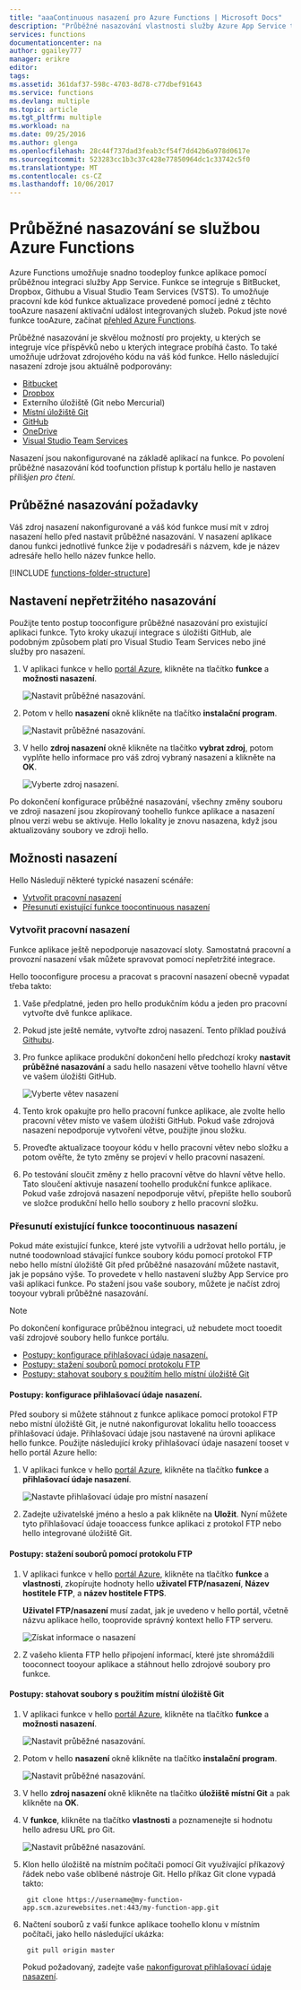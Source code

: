 ```yaml
---
title: "aaaContinuous nasazení pro Azure Functions | Microsoft Docs"
description: "Průběžné nasazování vlastnosti služby Azure App Service toopublish použijte Azure Functions."
services: functions
documentationcenter: na
author: ggailey777
manager: erikre
editor: 
tags: 
ms.assetid: 361daf37-598c-4703-8d78-c77dbef91643
ms.service: functions
ms.devlang: multiple
ms.topic: article
ms.tgt_pltfrm: multiple
ms.workload: na
ms.date: 09/25/2016
ms.author: glenga
ms.openlocfilehash: 28c44f737dad3feab3cf54f7dd42b6a978d0617e
ms.sourcegitcommit: 523283cc1b3c37c428e77850964dc1c33742c5f0
ms.translationtype: MT
ms.contentlocale: cs-CZ
ms.lasthandoff: 10/06/2017
---
```

# <a name="continuous-deployment-for-azure-functions"></a>Průběžné nasazování se službou Azure Functions
Azure Functions umožňuje snadno toodeploy funkce aplikace pomocí průběžnou integraci služby App Service. Funkce se integruje s BitBucket, Dropbox, Githubu a Visual Studio Team Services (VSTS). To umožňuje pracovní kde kód funkce aktualizace provedené pomocí jedné z těchto tooAzure nasazení aktivační událost integrovaných služeb. Pokud jste nové funkce tooAzure, začínat [přehled Azure Functions](functions-overview.md).

Průběžné nasazování je skvělou možností pro projekty, u kterých se integruje více příspěvků nebo u kterých integrace probíhá často. To také umožňuje udržovat zdrojového kódu na váš kód funkce. Hello následující nasazení zdroje jsou aktuálně podporovány:

* [Bitbucket](https://bitbucket.org/)
* [Dropbox](https://www.dropbox.com/)
* Externího úložiště (Git nebo Mercurial)
* [Místní úložiště Git](../app-service-web/app-service-deploy-local-git.md)
* [GitHub](https://github.com)
* [OneDrive](https://onedrive.live.com/)
* [Visual Studio Team Services](https://www.visualstudio.com/team-services/)

Nasazení jsou nakonfigurované na základě aplikací na funkce. Po povolení průběžné nasazování kód toofunction přístup k portálu hello je nastaven příliš*jen pro čtení*.

## <a name="continuous-deployment-requirements"></a>Průběžné nasazování požadavky

Váš zdroj nasazení nakonfigurované a váš kód funkce musí mít v zdroj nasazení hello před nastavit průběžné nasazování. V nasazení aplikace danou funkci jednotlivé funkce žije v podadresáři s názvem, kde je název adresáře hello hello název funkce hello.  

[!INCLUDE [functions-folder-structure](../../includes/functions-folder-structure.md)]

## <a name="set-up-continuous-deployment"></a>Nastavení nepřetržitého nasazování
Použijte tento postup tooconfigure průběžné nasazování pro existující aplikaci funkce. Tyto kroky ukazují integrace s úložišti GitHub, ale podobným způsobem platí pro Visual Studio Team Services nebo jiné služby pro nasazení.

1. V aplikaci funkce v hello [portál Azure](https://portal.azure.com), klikněte na tlačítko **funkce** a **možnosti nasazení**. 
   
    ![Nastavit průběžné nasazování.](./media/functions-continuous-deployment/setup-deployment.png)
 
2. Potom v hello **nasazení** okně klikněte na tlačítko **instalační program**.
 
    ![Nastavit průběžné nasazování.](./media/functions-continuous-deployment/setup-deployment-1.png)
   
2. V hello **zdroj nasazení** okně klikněte na tlačítko **vybrat zdroj**, potom vyplňte hello informace pro váš zdroj vybraný nasazení a klikněte na **OK**.
   
    ![Vyberte zdroj nasazení.](./media/functions-continuous-deployment/choose-deployment-source.png)

Po dokončení konfigurace průběžné nasazování, všechny změny souboru ve zdroji nasazení jsou zkopírovaný toohello funkce aplikace a nasazení plnou verzi webu se aktivuje. Hello lokality je znovu nasazena, když jsou aktualizovány soubory ve zdroji hello.

## <a name="deployment-options"></a>Možnosti nasazení

Hello Následují některé typické nasazení scénáře:

- [Vytvořit pracovní nasazení](#staging)
- [Přesunutí existující funkce toocontinuous nasazení](#existing)

<a name="staging"></a>
### <a name="create-a-staging-deployment"></a>Vytvořit pracovní nasazení

Funkce aplikace ještě nepodporuje nasazovací sloty. Samostatná pracovní a provozní nasazení však můžete spravovat pomocí nepřetržité integrace.

Hello tooconfigure procesu a pracovat s pracovní nasazení obecně vypadat třeba takto:

1. Vaše předplatné, jeden pro hello produkčním kódu a jeden pro pracovní vytvořte dvě funkce aplikace. 

2. Pokud jste ještě nemáte, vytvořte zdroj nasazení. Tento příklad používá [Githubu].

3. Pro funkce aplikace produkční dokončení hello předchozí kroky **nastavit průběžné nasazování** a sadu hello nasazení větve toohello hlavní větve ve vašem úložišti GitHub.
   
    ![Vyberte větev nasazení](./media/functions-continuous-deployment/choose-deployment-branch.png)

4. Tento krok opakujte pro hello pracovní funkce aplikace, ale zvolte hello pracovní větev místo ve vašem úložišti GitHub. Pokud vaše zdrojová nasazení nepodporuje vytvoření větve, použijte jinou složku.
    
5. Proveďte aktualizace tooyour kódu v hello pracovní větev nebo složku a potom ověřte, že tyto změny se projeví v hello pracovní nasazení.

6. Po testování sloučit změny z hello pracovní větve do hlavní větve hello. Tato sloučení aktivuje nasazení toohello produkční funkce aplikace. Pokud vaše zdrojová nasazení nepodporuje větví, přepište hello souborů ve složce produkční hello hello soubory z hello pracovní složku.

<a name="existing"></a>
### <a name="move-existing-functions-toocontinuous-deployment"></a>Přesunutí existující funkce toocontinuous nasazení
Pokud máte existující funkce, které jste vytvořili a udržovat hello portálu, je nutné toodownload stávající funkce soubory kódu pomocí protokol FTP nebo hello místní úložiště Git před průběžné nasazování můžete nastavit, jak je popsáno výše. To provedete v hello nastavení služby App Service pro vaši aplikaci funkce. Po stažení jsou vaše soubory, můžete je načíst zdroj tooyour vybrali průběžné nasazování.

> [!NOTE]
> Po dokončení konfigurace průběžnou integraci, už nebudete moct tooedit vaší zdrojové soubory hello funkce portálu.

- [Postupy: konfigurace přihlašovací údaje nasazení.](#credentials)
- [Postupy: stažení souborů pomocí protokolu FTP](#downftp)
- [Postupy: stahovat soubory s použitím hello místní úložiště Git](#downgit)

<a name="credentials"></a>
#### <a name="how-to-configure-deployment-credentials"></a>Postupy: konfigurace přihlašovací údaje nasazení.
Před soubory si můžete stáhnout z funkce aplikace pomocí protokol FTP nebo místní úložiště Git, je nutné nakonfigurovat lokalitu hello tooaccess přihlašovací údaje. Přihlašovací údaje jsou nastavené na úrovni aplikace hello funkce. Použijte následující kroky přihlašovací údaje nasazení tooset v hello portál Azure hello:

1. V aplikaci funkce v hello [portál Azure](https://portal.azure.com), klikněte na tlačítko **funkce** a **přihlašovací údaje nasazení**.
   
    ![Nastavte přihlašovací údaje pro místní nasazení](./media/functions-continuous-deployment/setup-deployment-credentials.png)

2. Zadejte uživatelské jméno a heslo a pak klikněte na **Uložit**. Nyní můžete tyto přihlašovací údaje tooaccess funkce aplikaci z protokol FTP nebo hello integrované úložiště Git.

<a name="downftp"></a>
#### <a name="how-to-download-files-using-ftp"></a>Postupy: stažení souborů pomocí protokolu FTP

1. V aplikaci funkce v hello [portál Azure](https://portal.azure.com), klikněte na tlačítko **funkce** a **vlastnosti**, zkopírujte hodnoty hello **uživatel FTP/nasazení**, **Název hostitele FTP**, a **název hostitele FTPS**.  

    **Uživatel FTP/nasazení** musí zadat, jak je uvedeno v hello portál, včetně názvu aplikace hello, tooprovide správný kontext hello FTP serveru.
   
    ![Získat informace o nasazení](./media/functions-continuous-deployment/get-deployment-credentials.png)

2. Z vašeho klienta FTP hello připojení informací, které jste shromáždili tooconnect tooyour aplikace a stáhnout hello zdrojové soubory pro funkce.

<a name="downgit"></a>
#### <a name="how-to-download-files-using-a-local-git-repository"></a>Postupy: stahovat soubory s použitím místní úložiště Git

1. V aplikaci funkce v hello [portál Azure](https://portal.azure.com), klikněte na tlačítko **funkce** a **možnosti nasazení**. 
   
    ![Nastavit průběžné nasazování.](./media/functions-continuous-deployment/setup-deployment.png)
 
2. Potom v hello **nasazení** okně klikněte na tlačítko **instalační program**.
 
    ![Nastavit průběžné nasazování.](./media/functions-continuous-deployment/setup-deployment-1.png)
   
2. V hello **zdroj nasazení** okně klikněte na tlačítko **úložiště místní Git** a pak klikněte na **OK**.

3. V **funkce**, klikněte na tlačítko **vlastnosti** a poznamenejte si hodnotu hello adresu URL pro Git. 
   
    ![Nastavit průběžné nasazování.](./media/functions-continuous-deployment/get-local-git-deployment-url.png)

4. Klon hello úložiště na místním počítači pomocí Git využívající příkazový řádek nebo vaše oblíbené nástroje Git. Hello příkaz Git clone vypadá takto:
   
        git clone https://username@my-function-app.scm.azurewebsites.net:443/my-function-app.git

5. Načtení souborů z vaší funkce aplikace toohello klonu v místním počítači, jako hello následující ukázka:
   
        git pull origin master
   
    Pokud požadovaný, zadejte vaše [nakonfigurovat přihlašovací údaje nasazení](#credentials).  

[Githubu]: https://github.com/
